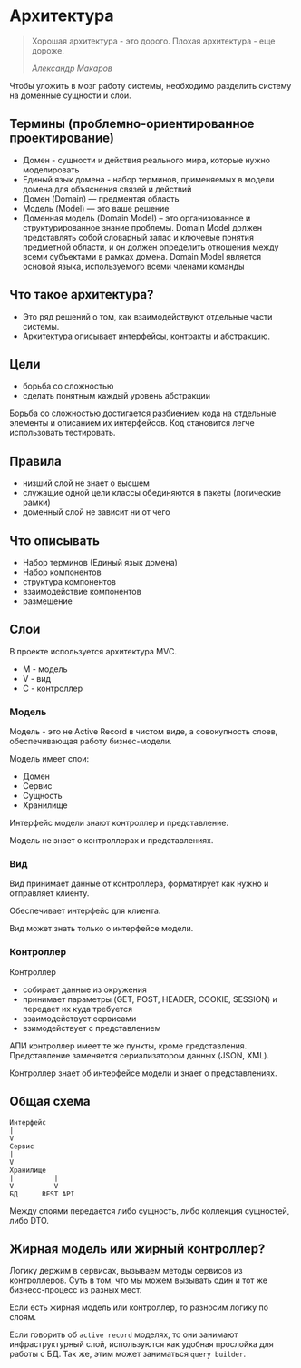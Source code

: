 Архитектура
========

> Хорошая архитектура - это дорого. 
> Плохая архитектура - еще дороже.
> 
> *Александр Макаров*

Чтобы уложить в мозг работу системы, необходимо разделить систему на доменные сущности и слои.

## Термины (проблемно-ориентированное проектирование)

* Домен - сущности и действия реального мира, которые нужно моделировать
* Единый язык домена - набор терминов, применяемых в модели домена для объяснения связей и действий
* Домен (Domain) —  предментая область
* Модель (Model) — это ваше решение
* Доменная модель (Domain Model) – это организованное и структурированное знание проблемы. Domain Model должен представлять собой словарный запас и ключевые понятия предметной области, и он должен определить отношения между всеми субъектами в рамках домена. Domain Model является основой языка, используемого всеми членами команды

## Что такое архитектура?

* Это ряд решений о том, как взаимодействуют отдельные части системы.
* Архитектура описывает интерфейсы, контракты и абстракцию.

## Цели

* борьба со сложностью
* сделать понятным каждый уровень абстракции

Борьба со сложностью достигается разбиением кода на отдельные элементы и описанием их интерфейсов.
Код становится легче использовать тестировать.

## Правила

* низший слой не знает о высшем
* служащие одной цели классы обединяются в пакеты (логические рамки)
* доменный слой не зависит ни от чего

## Что описывать

* Набор терминов (Единый язык домена)
* Набор компонентов
* структура компонентов
* взаимодействие компонентов
* размещение

## Слои

В проекте используется архитектура MVC.
 
* M - модель
* V - вид
* C - контроллер

### Модель

Модель - это не Active Record в чистом виде, а совокупность слоев, обеспечивающая работу бизнес-модели.

Модель имеет слои:

* Домен
* Сервис
* Сущность
* Хранилище

Интерфейс модели знают контроллер и представление.

Модель не знает о контроллерах и представлениях.

### Вид

Вид принимает данные от контроллера, форматирует как нужно и отправляет клиенту.

Обеспечивает интерфейс для клиента.

Вид может знать только о интерфейсе модели.

### Контроллер

Контроллер 

* собирает данные из окружения
* принимает параметры (GET, POST, HEADER, COOKIE, SESSION) и передает их куда требуется
* взаимодействует сервисами
* взимодействует с представлением

АПИ контроллер имеет те же пункты, кроме представления. 
Представление заменяется сериализатором данных (JSON, XML).

Контроллер знает об интерфейсе модели и знает о представлениях.

## Общая схема

```
Интерфейс
|
V
Сервис
|
V
Хранилище
|          |
V          V
БД      REST API
```

Между слоями передается либо сущность, либо коллекция сущностей, либо DTO.

## Жирная модель или жирный контроллер?

Логику держим в сервисах, вызываем методы сервисов из контроллеров. 
Суть в том, что мы можем вызывать один и тот же бизнесс-процесс из разных мест.

Если есть жирная модель или контроллер, то разносим логику по слоям.

Если говорить об `active record` моделях, то они занимают инфраструктурный слой, используются как удобная прослойка для работы с БД.
Так же, этим может заниматься `query builder`.
